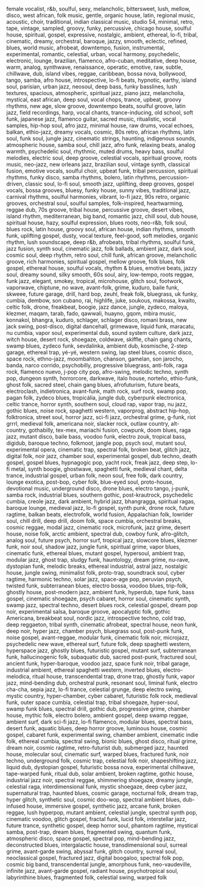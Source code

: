 female vocalist, r&b, soulful, sexy, melancholic, bittersweet, lush, mellow, disco, west african, folk music, gentle, organic house, latin, regional music, acoustic, choir, traditional, indian classical music, studio 54, minimal, retro, tape, vintage, sampled, groovy, funky, percussive, chicago house, soulful house, spiritual, gospel, expressive, nostalgic, ambient, ethereal, lo-fi, tribal, cinematic, dreamy, orchestral, baroque, jazzy, smooth, eclectic, refined, blues, world music, afrobeat, downtempo, fusion, instrumental, experimental, romantic, celestial, urban, vocal harmony, psychedelic, electronic, lounge, brazilian, flamenco, afro-cuban, meditative, deep house, warm, analog, synthwave, renaissance, operatic, emotive, raw, subtle, chillwave, dub, island vibes, reggae, caribbean, bossa nova, bollywood, tango, samba, afro house, introspective, lo-fi beats, hypnotic, earthy, island soul, parisian, urban jazz, neosoul, deep bass, funky basslines, lush textures, spacious, atmospheric, spiritual jazz, piano jazz, melancholia, mystical, east african, deep soul, vocal chops, trance, upbeat, groovy rhythms, new age, slow groove, downtempo beats, soulful groove, latin jazz, field recordings, harp, vocal chants, trance-inducing, old school, soft funk, japanese jazz, flamenco guitar, sacred music, ritualistic, vocal samples, hip-hop soul, afro jazz, minimal house, raw drums, vocal echoes, balkan, ethio-jazz, dreamy vocals, cosmic, 80s retro, african rhythms, latin soul, funk soul, jungle jazz, cinematic strings, haunting, indigenous sounds, atmospheric house, samba soul, chill jazz, afro funk, relaxing beats, analog warmth, psychedelic soul, rhythmic, muted drums, heavy bass, soulful melodies, electric soul, deep groove, celestial vocals, spiritual groove, roots music, neo-jazz, new orleans jazz, brazilian soul, vintage synth, classical fusion, emotive vocals, soulful choir, upbeat funk, tribal percussion, spiritual rhythms, funky disco, samba rhythms, bolero, latin rhythms, percussion-driven, classic soul, lo-fi soul, smooth jazz, uplifting, deep grooves, gospel vocals, bossa grooves, bluesy, funky house, sunny vibes, traditional jazz, carnival rhythms, soulful harmonies, vibrant, lo-fi jazz, 90s retro, organic grooves, orchestral soul, soulful samples, folk-inspired, heartwarming, reggae dub, 70s groove, tribal house, percussive groove, desert vibes, island rhythm, mediterranean, big band, romantic jazz, chill soul, dub house, spiritual house, hazy, soulful expression, blues roots, neo-r&b, folk soul, blues rock, latin house, groovy soul, african house, indian rhythms, smooth funk, uplifting gospel, dusty, vocal texture, feel-good, soft melodies, organic rhythm, lush soundscape, deep r&b, afrobeats, tribal rhythms, soulful funk, jazz fusion, synth soul, cinematic jazz, folk ballads, ambient jazz, dark soul, cosmic soul, deep rhythm, retro soul, chill funk, african groove, melancholic groove, rich harmonies, spiritual gospel, mellow groove, folk blues, folk gospel, ethereal house, soulful vocals, rhythm & blues, emotive beats, jazzy soul, dreamy sound, silky smooth, 60s soul, airy, low-tempo, roots reggae, funk jazz, elegant, smokey, tropical, microhouse, glitch soul, footwork, vaporwave, chiptune, no wave, avant-folk, grime, kuduro, baile funk, skweee, future garage, drill, hard bop, zeuhl, freak folk, bluegrass, uk funky, cumbia, dembow, son cubano, rai, highlife, juke, soukous, makossa, kwaito, celtic folk, drone, freakbeat, boogie, jazz dance, jungle, zydeco, maloya, klezmer, maqam, tarab, fado, qawwali, huayno, gqom, mbira music, konnakol, bhangra, kuduro, schlager, schlager disco, romani brass, new jack swing, post-disco, digital dancehall, grimewave, liquid funk, maracatu, nu cumbia, vapor soul, experimental dub, sound system culture, dark jazz, witch house, desert rock, shoegaze, coldwave, skiffle, chain gang chants, swamp blues, zydeco funk, sevdalinka, ambient dub, kosmische, 2-step garage, ethereal trap, yé-yé, western swing, lap steel blues, cosmic disco, space rock, ethno-jazz, moombahton, chanson, gamelan, son jarocho, banda, narco corrido, psychobilly, progressive bluegrass, anti-folk, raga rock, flamenco nuevo, j-pop city pop, afro-swing, melodic techno, synth pop, dungeon synth, horrorcore, darkwave, italo house, norteño, ethio-funk, ghost folk, sacred steel, chain gang blues, afrofuturism, future beats, electroclash, indietronica, avant-funk, math rock, surf rock, swamp pop, pagan folk, zydeco blues, tropicália, jungle dub, cyberpunk electronica, celtic trance, horror synth, southern soul, cloud rap, vapor trap, nu jazz, gothic blues, noise rock, spaghetti western, vaporprog, abstract hip-hop, folktronica, street soul, horror jazz, sci-fi jazz, orchestral grime, g-funk, riot grrrl, medieval folk, americana noir, slacker rock, outlaw country, alt-country, gothabilly, tex-mex, mariachi fusion, cowpunk, doom blues, raga jazz, mutant disco, baile bass, voodoo funk, electro zouk, tropical bass, digidub, baroque techno, folkmoot, jangle pop, psych soul, mutant soul, experimental opera, cinematic trap, spectral folk, broken beat, glitch jazz, digital folk, noir jazz, chamber soul, experimental gospel, dub techno, death gospel, gospel blues, hypnagogic pop, yacht rock, freak jazz, deep step, lo-fi metal, synth boogie, ghostwave, spaghetti funk, medieval chant, delta trance, industrial gospel, urban folk, neon soul, free folk, dark country, lounge exotica, post-bop, cyber folk, blue-eyed soul, proto-house, devotional music, underground disco, drone blues, electro tango, j-punk, samba rock, industrial blues, southern gothic, post-krautrock, psychedelic cumbia, creole jazz, dark ambient, hybrid jazz, bhangragga, spiritual ragas, baroque lounge, medieval jazz, lo-fi gospel, synth punk, drone rock, future ragtime, balkan beats, electrofolk, world fusion, Appalachian folk, lowrider soul, chill drill, deep drill, doom folk, space cumbia, orchestral breaks, cosmic reggae, modal jazz, cinematic rock, microfunk, jazz grime, desert house, noise folk, arctic ambient, spectral dub, cowboy funk, afro-glitch, analog soul, future psych, horror surf, tropical jazz, slowcore blues, klezmer funk, noir soul, shadow jazz, jungle funk, spiritual grime, vapor blues, cinematic funk, ethereal blues, mutant gospel, hypersoul, ambient trap, modular jazz, ghost trap, sludgy funk, hauntology, dream grime, nu-rave, dystopian funk, melodic breaks, ethereal industrial, astral jazz, nostalgic house, jungle swing, minimalist folk, proto-trap, soundtrack soul, cyber ragtime, harmonic techno, solar jazz, space-age pop, peruvian psych, twisted funk, subterranean blues, electro bossa, voodoo blues, trip-folk, ghostly house, post-modern jazz, ambient funk, hyperdub, tape funk, bass gospel, cinematic shoegaze, psych cabaret, horror soul, cinematic synth, swamp jazz, spectral techno, desert blues rock, celestial gospel, dream pop noir, experimental salsa, baroque groove, apocalyptic folk, gothic Americana, breakbeat soul, nordic jazz, introspective techno, cold trap, deep reggaeton, tribal synth, cinematic afrobeat, spectral house, neon funk, deep noir, hyper jazz, chamber psych, bluegrass soul, post-punk funk, noise gospel, avant-reggae, modular funk, cinematic folk noir, microjazz, psychedelic new wave, ethereal surf, future folk, deep spaghetti western, hyperspace jazz, ghostly blues, futuristic gospel, mutant surf, subterranean funk, hallucinogenic folk, subaquatic dub, sacred post-punk, fractured soul, ancient funk, hyper-baroque, voodoo jazz, space funk noir, tribal garage, industrial ambient, ethereal spaghetti western, inverted blues, electro-melodica, ritual house, transcendental trap, drone trap, ghostly funk, vapor jazz, mind-bending dub, orchestral punk, resonant soul, liminal funk, electro cha-cha, sepia jazz, lo-fi trance, celestial grunge, deep electro swing, mystic country, hyper-chamber, cyber cabaret, futuristic folk rock, medieval funk, outer space cumbia, celestial trap, tribal shoegaze, hyper-soul, swamp funk blues, spectral drill, gothic dub, progressive grime, chamber house, mythic folk, electro bolero, ambient gospel, deep swamp reggae, ambient surf, dark sci-fi jazz, lo-fi flamenco, modular blues, spectral bass, desert funk, aquatic blues, deep horror groove, luminous house, cosmic gospel, cabaret funk, experimental swing, chamber ambient, cinematic indie folk, ethereal cumbia, spectral swing, bionic blues, ghost disco, ritual grime, dream noir, cosmic ragtime, retro-futurist dub, submerged jazz, haunted house, molecular soul, cinematic surf, warped blues, fractured funk, noir techno, underground folk, cosmic trap, celestial folk noir, shapeshifting jazz, liquid dub, dystopian gospel, futuristic bossa nova, experimental chillwave, tape-warped funk, ritual dub, solar ambient, broken ragtime, gothic house, industrial jazz noir, spectral reggae, shimmering shoegaze, dreamy jungle, celestial raga, interdimensional funk, mystic shoegaze, deep cyber jazz, supernatural trap, haunted blues, cosmic garage, nocturnal folk, dream trap, hyper glitch, synthetic soul, cosmic doo-wop, spectral ambient blues, dub-infused house, immersive gospel, synthetic jazz, arcane funk, broken reggae, lush hyperpop, mutant ambient, celestial jungle, spectral synth pop, cinematic voodoo, glitch gospel, fractal funk, lucid folk, interstellar jazz, future trance, synthetic gospel, deep horror soul, phantom ragtime, mystical samba, post-trap, dream blues, fragmented swing, quantum funk, atmospheric disco, space gospel, spectral pop, mind-bending jazz, deconstructed blues, intergalactic house, transdimensional soul, surreal grime, avant-garde swing, abyssal funk, glitch country, surreal soul, neoclassical gospel, fractured jazz, digital boogaloo, spectral folk pop, cosmic big band, transcendental jungle, amorphous funk, neo-vaudeville, infinite jazz, avant-garde gospel, radiant house, psychotropical soul, labyrinthine blues, fragmented folk, celestial swing, warped folk